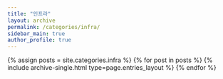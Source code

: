 ```yaml
---
title: "인프라"
layout: archive
permalink: /categories/infra/
sidebar_main: true
author_profile: true
---
```

{% assign posts = site.categories.infra %}
{% for post in posts %} {% include archive-single.html type=page.entries_layout %} {% endfor %}

